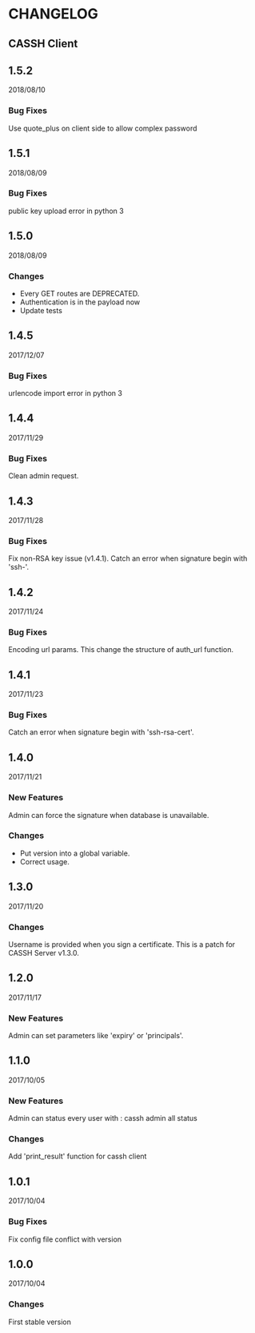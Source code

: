 CHANGELOG
=========

CASSH Client
-----

1.5.2
-----

2018/08/10

### Bug Fixes

Use quote_plus on client side to allow complex password

1.5.1
-----

2018/08/09

### Bug Fixes

public key upload error in python 3

1.5.0
-----

2018/08/09

### Changes

  - Every GET routes are DEPRECATED.
  - Authentication is in the payload now
  - Update tests


1.4.5
-----

2017/12/07

### Bug Fixes

urlencode import error in python 3

1.4.4
-----

2017/11/29

### Bug Fixes

Clean admin request.


1.4.3
-----

2017/11/28

### Bug Fixes

Fix non-RSA key issue (v1.4.1). Catch an error when signature begin with 'ssh-'.


1.4.2
-----

2017/11/24

### Bug Fixes

Encoding url params. This change the structure of auth_url function.


1.4.1
-----

2017/11/23

### Bug Fixes

Catch an error when signature begin with 'ssh-rsa-cert'.



1.4.0
-----

2017/11/21

### New Features

Admin can force the signature when database is unavailable.

### Changes

- Put version into a global variable.
- Correct usage.


1.3.0
-----

2017/11/20

### Changes

Username is provided when you sign a certificate. This is a patch for CASSH Server v1.3.0.


1.2.0
-----

2017/11/17

### New Features

Admin can set parameters like 'expiry' or 'principals'.


1.1.0
-----

2017/10/05

### New Features

Admin can status every user with : cassh admin all status

### Changes

Add 'print_result' function for cassh client


1.0.1
-----

2017/10/04

### Bug Fixes

Fix config file conflict with version



1.0.0
-----

2017/10/04

### Changes

First stable version
